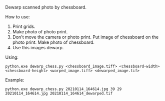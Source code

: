 Dewarp scanned photo by chessboard.

How to use:
1. Print grids.
2. Make photo of photo print.
3. Don't move the camera or photo print. Put image of chessboard on the photo print. Make photo of chessboard.
4. Use this images dewarp.

Using:

    python.exe dewarp_chess.py <chessboard_image.tiff> <chessboard-width> <chessboard-height> <warped_image.tiff> <dewarped_image.tif>

Example:

    python.exe dewarp_chess.py 20210114_164614.jpg 39 29 20210114_164614.jpg 20210114_164614_dewarped.tif  